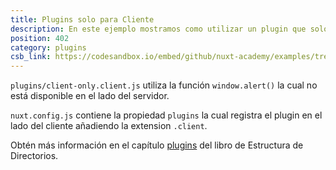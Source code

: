 ```yaml
---
title: Plugins solo para Cliente
description: En este ejemplo mostramos como utilizar un plugin que solo esté disponible en el lado del cliente
position: 402
category: plugins
csb_link: https://codesandbox.io/embed/github/nuxt-academy/examples/tree/master/plugins/client-only-plugins?fontsize=14&hidenavigation=1&module=%2Fplugins%2Fclient-only.client.js&theme=dark&view=editor
---
```


<example-intro></example-intro>

`plugins/client-only.client.js` utiliza la función `window.alert()` la cual no está disponible en el lado del servidor.

`nuxt.config.js` contiene la propiedad `plugins` la cual registra el plugin en el lado del cliente añadiendo la extension `.client`.

<base-alert type="next">

Obtén más información en el capítulo [plugins](/docs/2.x/directory-structure/plugins#client-or-server-side-only) del libro de Estructura de Directorios.

</base-alert>

<code-sandbox :src="csb_link"></code-sandbox>
